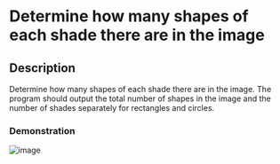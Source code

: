 # Determine how many shapes of each shade there are in the image
## Description
Determine how many shapes of each shade there are in the image. The program should output the total number of shapes in the image and the number of shades separately for rectangles and circles.
### Demonstration
![image](https://github.com/Alexander-Domnenko/homework_computer_vision/assets/91257943/c5cdaa39-293d-47ef-a5de-65cc6136cb76)
